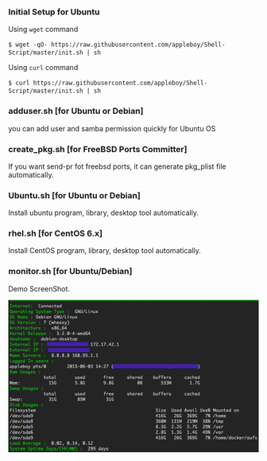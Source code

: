 ### Initial Setup for Ubuntu

Using ``wget`` command

```
$ wget -qO- https://raw.githubusercontent.com/appleboy/Shell-Script/master/init.sh | sh
```

Using ``curl`` command

```
$ curl https://raw.githubusercontent.com/appleboy/Shell-Script/master/init.sh | sh
```

### adduser.sh [for Ubuntu or Debian]

you can add user and samba permission quickly for Ubuntu OS

### create_pkg.sh [for FreeBSD Ports Committer]

If you want send-pr fot freebsd ports, it can generate pkg_plist file automatically.

### Ubuntu.sh [for Ubuntu or Debian]

Install ubuntu program, library, desktop tool automatically.

### rhel.sh [for CentOS 6.x]

Install CentOS program, library, desktop tool automatically.

### monitor.sh [for Ubuntu/Debian]

Demo ScreenShot.

![bash screenshot](screenshot/monitor.png)
